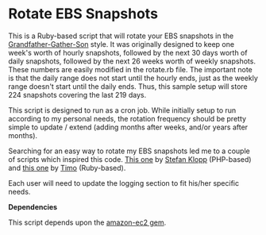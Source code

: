 # Rotate EBS Snapshots #

This is a Ruby-based script that will rotate your EBS snapshots in the [Grandfather-Gather-Son](http://en.wikipedia.org/wiki/Grandfather-father-son_backup) style.  It was originally designed to keep one week's worth of hourly snapshots, followed by the next 30 days worth of daily snapshots, followed by the next 26 weeks worth of weekly snapshots.  These numbers are easily modified in the rotate.rb file.  The important note is that the daily range does not start until the hourly ends, just as the weekly range doesn't start until the daily ends.  Thus, this sample setup will store 224 snapshots covering the last 219 days.

This script is designed to run as a cron job.  While initially setup to run according to my personal needs, the rotation frequency should be pretty simple to update / extend (adding months after weeks, and/or years after months).

Searching for an easy way to rotate my EBS snapshots led me to a couple of scripts which inspired this code. [This one](http://www.kloppmagic.ca/blog/2010/09/rotating-ebs-snapshots/) by [Stefan Klopp](http://www.kloppmagic.ca/about) (PHP-based) and [this one](https://github.com/timoteo/ebs_snapshot_pruning/blob/master/prune_ebs_snapshots.rb) by [Timo](https://github.com/timoteo) (Ruby-based).

Each user will need to update the logging section to fit his/her specific needs.


**Dependencies**

This script depends upon the [amazon-ec2 gem](http://github.com/grempe/amazon-ec2/tree/master).